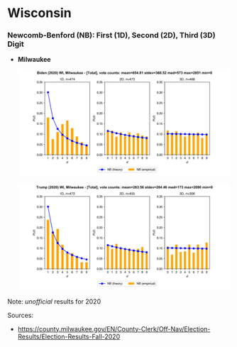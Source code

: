 # Wisconsin

### Newcomb-Benford (NB): First (1D), Second (2D), Third (3D) Digit

* **Milwaukee**

  ![WI_Milwaukee_Biden_Total](png/Biden_WI_Milwaukee_2020_Total_NB.png)
  
  ![WI_Milwaukee_Trump_Total](png/Trump_WI_Milwaukee_2020_Total_NB.png)


Note: *unofficial* results for 2020

Sources: 
* https://county.milwaukee.gov/EN/County-Clerk/Off-Nav/Election-Results/Election-Results-Fall-2020
